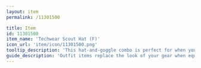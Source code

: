 ```yaml
---
layout: item
permalink: /11301500

title: Item
id: 11301500
item_name: 'Techwear Scout Hat (F)'
icon_url: 'item/icon/11301500.png'
tooltip_description: 'This hat-and-goggle combo is perfect for when you''re on secret missions.'
guide_description: 'Outfit items replace the look of your gear when equipped.'
---
```

